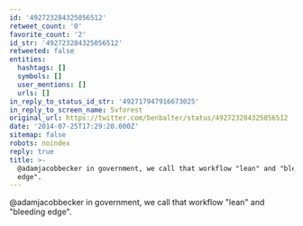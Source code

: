 ```yaml
---
id: '492723284325056512'
retweet_count: '0'
favorite_count: '2'
id_str: '492723284325056512'
retweeted: false
entities:
  hashtags: []
  symbols: []
  user_mentions: []
  urls: []
in_reply_to_status_id_str: '492717947916673025'
in_reply_to_screen_name: 5vforest
original_url: https://twitter.com/benbalter/status/492723284325056512
date: '2014-07-25T17:29:20.000Z'
sitemap: false
robots: noindex
reply: true
title: >-
  @adamjacobbecker in government, we call that workflow "lean" and "bleeding
  edge".
---
```


@adamjacobbecker in government, we call that workflow "lean" and "bleeding edge".